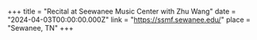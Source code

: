 +++ title = "Recital at Seewanee Music Center with Zhu Wang" date = "2024-04-03T00:00:00.000Z" link = "https://ssmf.sewanee.edu/"
place = "Sewanee, TN"
+++
